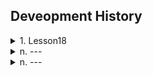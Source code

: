 ## Deveopment History


<details>
  <summary>1. Lesson18</summary>
    Lesson18_1 :  
  
    flask + Jinja2 + Dash  
    Integrated by
    from werkzeug.middleware.dispatcher import DispatcherMiddleware
    from werkzeug.serving import run_simple  

  Lesson18_2 :

    Add registration page  
    interrupt by Teacher Chen's talk
    
</details>
<details>
  <summary>n. ---</summary>
  
    a---
</details>
<details>
  <summary>n. ---</summary>
  
    a---
</details>


[]()    
[]()    
[]()    
